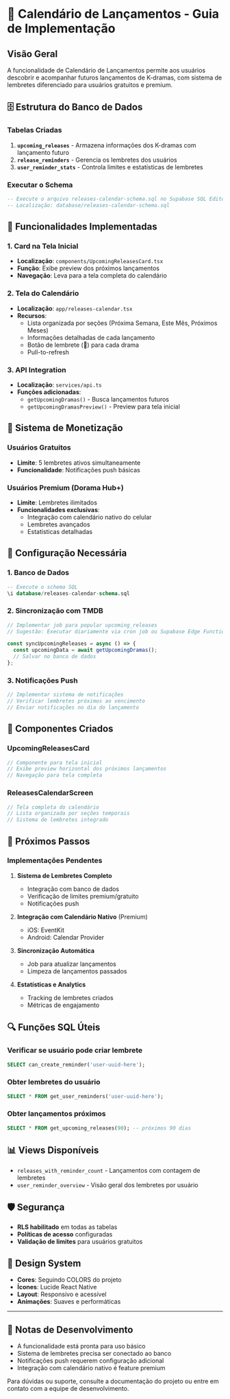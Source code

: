 # 📅 Calendário de Lançamentos - Guia de Implementação

## Visão Geral

A funcionalidade de Calendário de Lançamentos permite aos usuários descobrir e acompanhar futuros lançamentos de K-dramas, com sistema de lembretes diferenciado para usuários gratuitos e premium.

## 🗄️ Estrutura do Banco de Dados

### Tabelas Criadas

1. **`upcoming_releases`** - Armazena informações dos K-dramas com lançamento futuro
2. **`release_reminders`** - Gerencia os lembretes dos usuários
3. **`user_reminder_stats`** - Controla limites e estatísticas de lembretes

### Executar o Schema

```sql
-- Execute o arquivo releases-calendar-schema.sql no Supabase SQL Editor
-- Localização: database/releases-calendar-schema.sql
```

## 🚀 Funcionalidades Implementadas

### 1. Card na Tela Inicial
- **Localização**: `components/UpcomingReleasesCard.tsx`
- **Função**: Exibe preview dos próximos lançamentos
- **Navegação**: Leva para a tela completa do calendário

### 2. Tela do Calendário
- **Localização**: `app/releases-calendar.tsx`
- **Recursos**:
  - Lista organizada por seções (Próxima Semana, Este Mês, Próximos Meses)
  - Informações detalhadas de cada lançamento
  - Botão de lembrete (🔔) para cada drama
  - Pull-to-refresh

### 3. API Integration
- **Localização**: `services/api.ts`
- **Funções adicionadas**:
  - `getUpcomingDramas()` - Busca lançamentos futuros
  - `getUpcomingDramasPreview()` - Preview para tela inicial

## 💎 Sistema de Monetização

### Usuários Gratuitos
- **Limite**: 5 lembretes ativos simultaneamente
- **Funcionalidade**: Notificações push básicas

### Usuários Premium (Dorama Hub+)
- **Limite**: Lembretes ilimitados
- **Funcionalidades exclusivas**:
  - Integração com calendário nativo do celular
  - Lembretes avançados
  - Estatísticas detalhadas

## 🔧 Configuração Necessária

### 1. Banco de Dados
```sql
-- Execute o schema SQL
\i database/releases-calendar-schema.sql
```

### 2. Sincronização com TMDB
```javascript
// Implementar job para popular upcoming_releases
// Sugestão: Executar diariamente via cron job ou Supabase Edge Functions

const syncUpcomingReleases = async () => {
  const upcomingData = await getUpcomingDramas();
  // Salvar no banco de dados
};
```

### 3. Notificações Push
```javascript
// Implementar sistema de notificações
// Verificar lembretes próximos ao vencimento
// Enviar notificações no dia do lançamento
```

## 📱 Componentes Criados

### UpcomingReleasesCard
```typescript
// Componente para tela inicial
// Exibe preview horizontal dos próximos lançamentos
// Navegação para tela completa
```

### ReleasesCalendarScreen
```typescript
// Tela completa do calendário
// Lista organizada por seções temporais
// Sistema de lembretes integrado
```

## 🎯 Próximos Passos

### Implementações Pendentes

1. **Sistema de Lembretes Completo**
   - Integração com banco de dados
   - Verificação de limites premium/gratuito
   - Notificações push

2. **Integração com Calendário Nativo** (Premium)
   - iOS: EventKit
   - Android: Calendar Provider

3. **Sincronização Automática**
   - Job para atualizar lançamentos
   - Limpeza de lançamentos passados

4. **Estatísticas e Analytics**
   - Tracking de lembretes criados
   - Métricas de engajamento

## 🔍 Funções SQL Úteis

### Verificar se usuário pode criar lembrete
```sql
SELECT can_create_reminder('user-uuid-here');
```

### Obter lembretes do usuário
```sql
SELECT * FROM get_user_reminders('user-uuid-here');
```

### Obter lançamentos próximos
```sql
SELECT * FROM get_upcoming_releases(90); -- próximos 90 dias
```

## 📊 Views Disponíveis

- `releases_with_reminder_count` - Lançamentos com contagem de lembretes
- `user_reminder_overview` - Visão geral dos lembretes por usuário

## 🛡️ Segurança

- **RLS habilitado** em todas as tabelas
- **Políticas de acesso** configuradas
- **Validação de limites** para usuários gratuitos

## 🎨 Design System

- **Cores**: Seguindo COLORS do projeto
- **Ícones**: Lucide React Native
- **Layout**: Responsivo e acessível
- **Animações**: Suaves e performáticas

---

## 📝 Notas de Desenvolvimento

- A funcionalidade está pronta para uso básico
- Sistema de lembretes precisa ser conectado ao banco
- Notificações push requerem configuração adicional
- Integração com calendário nativo é feature premium

Para dúvidas ou suporte, consulte a documentação do projeto ou entre em contato com a equipe de desenvolvimento.